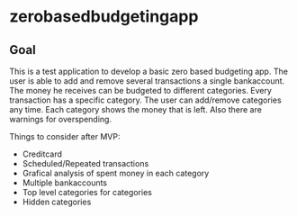 # zerobasedbudgetingapp

## Goal

This is a test application to develop a basic zero based budgeting app.
The user is able to add and remove several transactions a single bankaccount.
The money he receives can be budgeted to different categories. Every transaction
has a specific category. The user can add/remove categories any time. Each category
shows the money that is left. Also there are warnings for overspending.

Things to consider after MVP:
- Creditcard
- Scheduled/Repeated transactions
- Grafical analysis of spent money in each category
- Multiple bankaccounts
- Top level categories for categories
- Hidden categories
